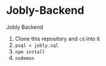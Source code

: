 # Jobly-Backend
Jobly Backend



1.  Clone this repository and `cd` into it
2.  `psql < jobly.sql`
3.  `npm install`
4.  `nodemon`

